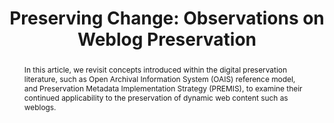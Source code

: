 ---
abstract: In this article, we revisit concepts introduced within the digital preservation
  literature, such as Open Archival Information System (OAIS) reference model, and
  Preservation Metadata Implementation Strategy (PREMIS), to examine their continued
  applicability to the preservation of dynamic web content such as weblogs.
creators:
- Kim, Yunhyong
- Ross, Seamus
date: null
document_url: https://services.phaidra.univie.ac.at/api/object/o:294267/download
grand_parent: iPRES
institutions: []
keywords:
- singapore
- digital preservation
- digital curation
- designated community
- authenticity
- intellectual entity
- archive
- web archive
- blog
- weblog
landing_page_url: https://phaidra.univie.ac.at/o:294267
language: eng
layout: publication
license: CC BY-SA 3.0 AT
notes_url: null
parent: iPRES 2011
publication_type: paper
size: 513880
slides_url: null
source_name: iPRES
title: 'Preserving Change: Observations on Weblog Preservation'
year: 2011
---